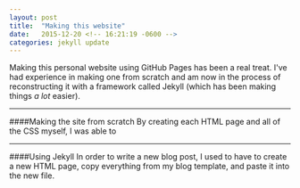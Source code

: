 ```yaml
---
layout: post
title:  "Making this website"
date:   2015-12-20 <!-- 16:21:19 -0600 -->
categories: jekyll update
---
```


Making this personal website using GitHub Pages has been a real treat. I've had experience in making one from scratch and am now in the process of reconstructing it with a framework called Jekyll (which has been making things *a lot* easier).

-----

####Making the site from scratch
By creating each HTML page and all of the CSS myself, I was able to 

-----

####Using Jekyll
In order to write a new blog post, I used to have to create a new HTML page, copy everything from my blog template, and paste it into the new file. 